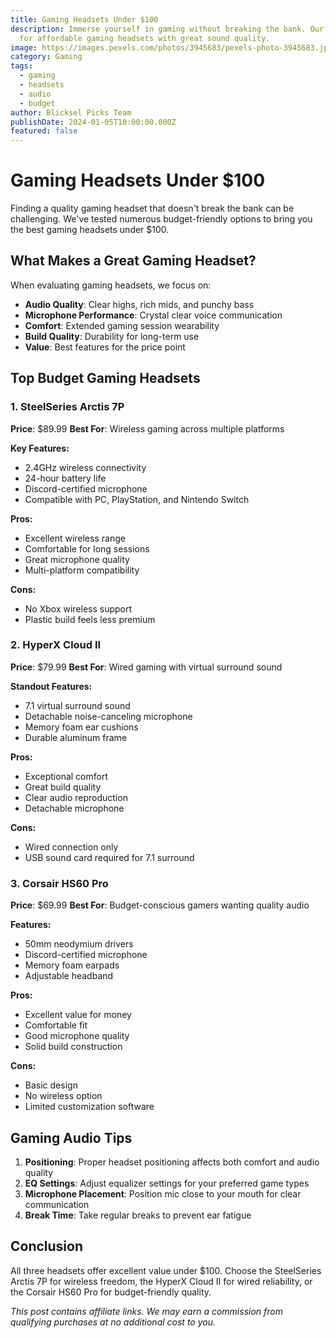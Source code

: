 ```yaml
---
title: Gaming Headsets Under $100
description: Immerse yourself in gaming without breaking the bank. Our top picks
  for affordable gaming headsets with great sound quality.
image: https://images.pexels.com/photos/3945683/pexels-photo-3945683.jpeg?auto=compress&cs=tinysrgb&w=800
category: Gaming
tags:
  - gaming
  - headsets
  - audio
  - budget
author: Blicksel Picks Team
publishDate: 2024-01-05T10:00:00.000Z
featured: false
---
```


# Gaming Headsets Under $100

Finding a quality gaming headset that doesn't break the bank can be challenging. We've tested numerous budget-friendly options to bring you the best gaming headsets under $100.

## What Makes a Great Gaming Headset?

When evaluating gaming headsets, we focus on:
- **Audio Quality**: Clear highs, rich mids, and punchy bass
- **Microphone Performance**: Crystal clear voice communication
- **Comfort**: Extended gaming session wearability
- **Build Quality**: Durability for long-term use
- **Value**: Best features for the price point

## Top Budget Gaming Headsets

### 1. SteelSeries Arctis 7P

**Price**: $89.99
**Best For**: Wireless gaming across multiple platforms

**Key Features:**
- 2.4GHz wireless connectivity
- 24-hour battery life
- Discord-certified microphone
- Compatible with PC, PlayStation, and Nintendo Switch

**Pros:**
- Excellent wireless range
- Comfortable for long sessions
- Great microphone quality
- Multi-platform compatibility

**Cons:**
- No Xbox wireless support
- Plastic build feels less premium

### 2. HyperX Cloud II

**Price**: $79.99
**Best For**: Wired gaming with virtual surround sound

**Standout Features:**
- 7.1 virtual surround sound
- Detachable noise-canceling microphone
- Memory foam ear cushions
- Durable aluminum frame

**Pros:**
- Exceptional comfort
- Great build quality
- Clear audio reproduction
- Detachable microphone

**Cons:**
- Wired connection only
- USB sound card required for 7.1 surround

### 3. Corsair HS60 Pro

**Price**: $69.99
**Best For**: Budget-conscious gamers wanting quality audio

**Features:**
- 50mm neodymium drivers
- Discord-certified microphone
- Memory foam earpads
- Adjustable headband

**Pros:**
- Excellent value for money
- Comfortable fit
- Good microphone quality
- Solid build construction

**Cons:**
- Basic design
- No wireless option
- Limited customization software

## Gaming Audio Tips

1. **Positioning**: Proper headset positioning affects both comfort and audio quality
2. **EQ Settings**: Adjust equalizer settings for your preferred game types
3. **Microphone Placement**: Position mic close to your mouth for clear communication
4. **Break Time**: Take regular breaks to prevent ear fatigue

## Conclusion

All three headsets offer excellent value under $100. Choose the SteelSeries Arctis 7P for wireless freedom, the HyperX Cloud II for wired reliability, or the Corsair HS60 Pro for budget-friendly quality.

*This post contains affiliate links. We may earn a commission from qualifying purchases at no additional cost to you.*